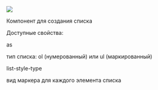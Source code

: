 ![](https://uploads.quarkly.io/landing/docs-interface-context-menu.png)

Компонент для создания списка

Доступные свойства:

as

тип списка: ol (нумерованный) или ul (маркированный)

list-style-type

вид маркера для каждого элемента списка